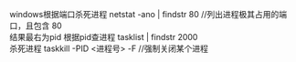 windows根据端口杀死进程
netstat -ano | findstr 80 //列出进程极其占用的端口，且包含 80  
结果最右为pid
根据pid查进程
tasklist | findstr 2000  
杀死进程
taskkill -PID <进程号> -F //强制关闭某个进程  
